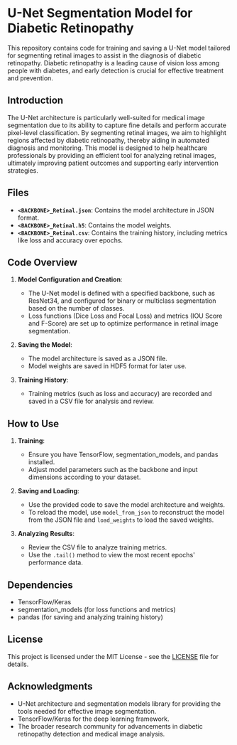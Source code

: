 # U-Net Segmentation Model for Diabetic Retinopathy

This repository contains code for training and saving a U-Net model tailored for segmenting retinal images to assist in the diagnosis of diabetic retinopathy. Diabetic retinopathy is a leading cause of vision loss among people with diabetes, and early detection is crucial for effective treatment and prevention. 

## Introduction

The U-Net architecture is particularly well-suited for medical image segmentation due to its ability to capture fine details and perform accurate pixel-level classification. By segmenting retinal images, we aim to highlight regions affected by diabetic retinopathy, thereby aiding in automated diagnosis and monitoring. This model is designed to help healthcare professionals by providing an efficient tool for analyzing retinal images, ultimately improving patient outcomes and supporting early intervention strategies.

## Files

- **`<BACKBONE>_Retinal.json`**: Contains the model architecture in JSON format.
- **`<BACKBONE>_Retinal.h5`**: Contains the model weights.
- **`<BACKBONE>_Retinal.csv`**: Contains the training history, including metrics like loss and accuracy over epochs.

## Code Overview

1. **Model Configuration and Creation**:
   - The U-Net model is defined with a specified backbone, such as ResNet34, and configured for binary or multiclass segmentation based on the number of classes.
   - Loss functions (Dice Loss and Focal Loss) and metrics (IOU Score and F-Score) are set up to optimize performance in retinal image segmentation.

2. **Saving the Model**:
   - The model architecture is saved as a JSON file.
   - Model weights are saved in HDF5 format for later use.

3. **Training History**:
   - Training metrics (such as loss and accuracy) are recorded and saved in a CSV file for analysis and review.

## How to Use

1. **Training**:
   - Ensure you have TensorFlow, segmentation_models, and pandas installed.
   - Adjust model parameters such as the backbone and input dimensions according to your dataset.

2. **Saving and Loading**:
   - Use the provided code to save the model architecture and weights.
   - To reload the model, use `model_from_json` to reconstruct the model from the JSON file and `load_weights` to load the saved weights.

3. **Analyzing Results**:
   - Review the CSV file to analyze training metrics.
   - Use the `.tail()` method to view the most recent epochs' performance data.

## Dependencies

- TensorFlow/Keras
- segmentation_models (for loss functions and metrics)
- pandas (for saving and analyzing training history)

## License

This project is licensed under the MIT License - see the [LICENSE](LICENSE) file for details.

## Acknowledgments

- U-Net architecture and segmentation models library for providing the tools needed for effective image segmentation.
- TensorFlow/Keras for the deep learning framework.
- The broader research community for advancements in diabetic retinopathy detection and medical image analysis.


